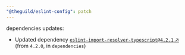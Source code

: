 ```yaml
---
"@theguild/eslint-config": patch
---
```

dependencies updates:
  - Updated dependency [`eslint-import-resolver-typescript@4.2.1` ↗︎](https://www.npmjs.com/package/eslint-import-resolver-typescript/v/4.2.1) (from `4.2.0`, in `dependencies`)

